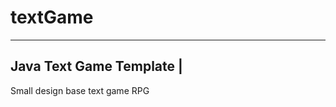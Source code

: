 # textGame
--------------------------
Java Text Game Template  |
--------------------------

Small design base text game RPG
